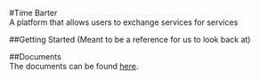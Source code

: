#Time Barter  
A platform that allows users to exchange services for services  

##Getting Started
(Meant to be a reference for us to look back at)

##Documents  
The documents can be found [here][docs].  


[docs]: https://drive.google.com/drive/folders/0BxPzsOrB8vVEWHVFU25aS0N5ZHc?usp=sharing "Project Documents"


